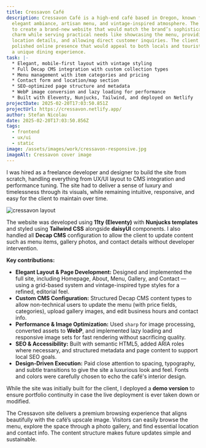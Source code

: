 ```yaml
---
title: Cressavon Café
description: Cressavon Café is a high-end café based in Oregon, known for its
  elegant ambiance, artisan menu, and vintage-inspired atmosphere. The goal was
  to create a brand-new website that would match the brand’s sophistication and
  charm while serving practical needs like showcasing the menu, providing
  location details, and allowing direct customer inquiries. The client needed a
  polished online presence that would appeal to both locals and tourists seeking
  a unique dining experience.
task: |-
  * Elegant, mobile-first layout with vintage styling
  * Full Decap CMS integration with custom collection types
  * Menu management with item categories and pricing
  * Contact form and location/map section
  * SEO-optimized page structure and metadata
  * WebP image conversion and lazy loading for performance
  * Built with Eleventy, Nunjucks, Tailwind, and deployed on Netlify
projectDate: 2025-02-20T17:03:50.851Z
projectUrl: https://cressavon.netlify.app/
author: Stefan Nicolau
date: 2025-02-20T17:03:50.856Z
tags:
  - frontend
  - ux/ui
  - static
image: /assets/images/work/cressavon-responsive.jpg
imageAlt: Cressavon cover image
---
```

I was hired as a freelance developer and designer to build the site from scratch, handling everything from UX/UI layout to CMS integration and performance tuning. The site had to deliver a sense of luxury and timelessness through its visuals, while remaining intuitive, responsive, and easy for the client to maintain over time.

![cressavon layout](/assets/images/work/cressavon-cover.jpg "cressavon layout")

The website was developed using **11ty (Eleventy)** with **Nunjucks templates** and styled using **Tailwind CSS** alongside **daisyUI** components. I also handled all **Decap CMS** configuration to allow the client to update content such as menu items, gallery photos, and contact details without developer intervention.

**Key contributions:**

* **Elegant Layout & Page Development:** Designed and implemented the full site, including Homepage, About, Menu, Gallery, and Contact — using a grid-based system and vintage-inspired type styles for a refined, editorial feel.
* **Custom CMS Configuration:** Structured Decap CMS content types to allow non-technical users to update the menu (with price fields, categories), upload gallery images, and edit business hours and contact info.
* **Performance & Image Optimization:** Used `sharp` for image processing, converted assets to **WebP**, and implemented lazy loading and responsive image sets for fast rendering without sacrificing quality.
* **SEO & Accessibility:** Built with semantic HTML5, added ARIA roles where necessary, and structured metadata and page content to support local SEO goals.
* **Design-Driven Execution:** Paid close attention to spacing, typography, and subtle transitions to give the site a luxurious look and feel. Fonts and colors were carefully chosen to echo the café's interior design.

While the site was initially built for the client, I deployed a **demo version** to ensure portfolio continuity in case the live deployment is ever taken down or modified.

The Cressavon site delivers a premium browsing experience that aligns beautifully with the café’s upscale image. Visitors can easily browse the menu, explore the space through a photo gallery, and find essential location and contact info. The content structure makes future updates simple and sustainable.
